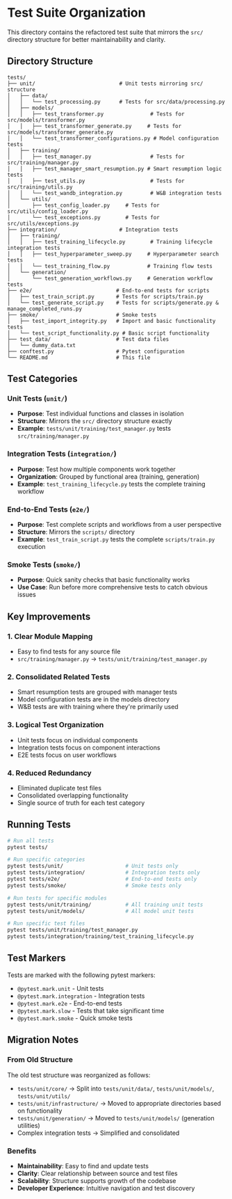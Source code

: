 # Test Suite Organization

This directory contains the refactored test suite that mirrors the `src/` directory structure for better maintainability and clarity.

## Directory Structure

```
tests/
├── unit/                           # Unit tests mirroring src/ structure
│   ├── data/
│   │   └── test_processing.py      # Tests for src/data/processing.py
│   ├── models/
│   │   ├── test_transformer.py               # Tests for src/models/transformer.py
│   │   ├── test_transformer_generate.py     # Tests for src/models/transformer_generate.py
│   │   └── test_transformer_configurations.py # Model configuration tests
│   ├── training/
│   │   ├── test_manager.py                   # Tests for src/training/manager.py
│   │   ├── test_manager_smart_resumption.py # Smart resumption logic tests
│   │   ├── test_utils.py                     # Tests for src/training/utils.py
│   │   └── test_wandb_integration.py         # W&B integration tests
│   └── utils/
│       ├── test_config_loader.py     # Tests for src/utils/config_loader.py
│       └── test_exceptions.py        # Tests for src/utils/exceptions.py
├── integration/                    # Integration tests
│   ├── training/
│   │   ├── test_training_lifecycle.py        # Training lifecycle integration tests
│   │   ├── test_hyperparameter_sweep.py     # Hyperparameter search tests
│   │   └── test_training_flow.py            # Training flow tests
│   └── generation/
│       └── test_generation_workflows.py     # Generation workflow tests
├── e2e/                           # End-to-end tests for scripts
│   ├── test_train_script.py       # Tests for scripts/train.py
│   └── test_generate_script.py    # Tests for scripts/generate.py & manage_completed_runs.py
├── smoke/                         # Smoke tests
│   ├── test_import_integrity.py   # Import and basic functionality tests
│   └── test_script_functionality.py # Basic script functionality
├── test_data/                     # Test data files
│   └── dummy_data.txt
├── conftest.py                    # Pytest configuration
└── README.md                      # This file
```

## Test Categories

### Unit Tests (`unit/`)

- **Purpose**: Test individual functions and classes in isolation
- **Structure**: Mirrors the `src/` directory structure exactly
- **Example**: `tests/unit/training/test_manager.py` tests `src/training/manager.py`

### Integration Tests (`integration/`)

- **Purpose**: Test how multiple components work together
- **Organization**: Grouped by functional area (training, generation)
- **Example**: `test_training_lifecycle.py` tests the complete training workflow

### End-to-End Tests (`e2e/`)

- **Purpose**: Test complete scripts and workflows from a user perspective
- **Structure**: Mirrors the `scripts/` directory
- **Example**: `test_train_script.py` tests the complete `scripts/train.py` execution

### Smoke Tests (`smoke/`)

- **Purpose**: Quick sanity checks that basic functionality works
- **Use Case**: Run before more comprehensive tests to catch obvious issues

## Key Improvements

### 1. **Clear Module Mapping**

- Easy to find tests for any source file
- `src/training/manager.py` → `tests/unit/training/test_manager.py`

### 2. **Consolidated Related Tests**

- Smart resumption tests are grouped with manager tests
- Model configuration tests are in the models directory
- W&B tests are with training where they're primarily used

### 3. **Logical Test Organization**

- Unit tests focus on individual components
- Integration tests focus on component interactions
- E2E tests focus on user workflows

### 4. **Reduced Redundancy**

- Eliminated duplicate test files
- Consolidated overlapping functionality
- Single source of truth for each test category

## Running Tests

```bash
# Run all tests
pytest tests/

# Run specific categories
pytest tests/unit/                    # Unit tests only
pytest tests/integration/             # Integration tests only
pytest tests/e2e/                     # End-to-end tests only
pytest tests/smoke/                   # Smoke tests only

# Run tests for specific modules
pytest tests/unit/training/           # All training unit tests
pytest tests/unit/models/             # All model unit tests

# Run specific test files
pytest tests/unit/training/test_manager.py
pytest tests/integration/training/test_training_lifecycle.py
```

## Test Markers

Tests are marked with the following pytest markers:

- `@pytest.mark.unit` - Unit tests
- `@pytest.mark.integration` - Integration tests
- `@pytest.mark.e2e` - End-to-end tests
- `@pytest.mark.slow` - Tests that take significant time
- `@pytest.mark.smoke` - Quick smoke tests

## Migration Notes

### From Old Structure

The old test structure was reorganized as follows:

- `tests/unit/core/` → Split into `tests/unit/data/`, `tests/unit/models/`, `tests/unit/utils/`
- `tests/unit/infrastructure/` → Moved to appropriate directories based on functionality
- `tests/unit/generation/` → Moved to `tests/unit/models/` (generation utilities)
- Complex integration tests → Simplified and consolidated

### Benefits

- **Maintainability**: Easy to find and update tests
- **Clarity**: Clear relationship between source and test files
- **Scalability**: Structure supports growth of the codebase
- **Developer Experience**: Intuitive navigation and test discovery
